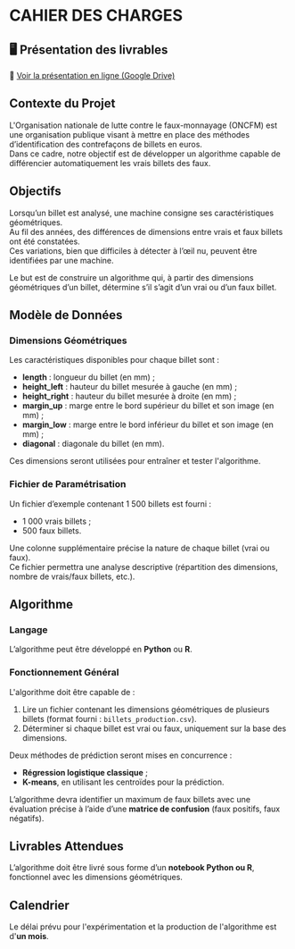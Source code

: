 # CAHIER DES CHARGES
## 🖥️ Présentation des livrables

📄 [Voir la présentation en ligne (Google Drive)](https://drive.google.com/file/d/1KYB6l2zBXlWT78EWSbzuhMhLlnIyg56r/view?usp=drive_link)
## Contexte du Projet
L'Organisation nationale de lutte contre le faux-monnayage (ONCFM) est une organisation publique visant à mettre en place des méthodes d’identification des contrefaçons de billets en euros.  
Dans ce cadre, notre objectif est de développer un algorithme capable de différencier automatiquement les vrais billets des faux.

## Objectifs
Lorsqu’un billet est analysé, une machine consigne ses caractéristiques géométriques.  
Au fil des années, des différences de dimensions entre vrais et faux billets ont été constatées.  
Ces variations, bien que difficiles à détecter à l’œil nu, peuvent être identifiées par une machine.  

Le but est de construire un algorithme qui, à partir des dimensions géométriques d’un billet, détermine s’il s’agit d’un vrai ou d’un faux billet.

## Modèle de Données

### Dimensions Géométriques
Les caractéristiques disponibles pour chaque billet sont :
- **length** : longueur du billet (en mm) ;
- **height_left** : hauteur du billet mesurée à gauche (en mm) ;
- **height_right** : hauteur du billet mesurée à droite (en mm) ;
- **margin_up** : marge entre le bord supérieur du billet et son image (en mm) ;
- **margin_low** : marge entre le bord inférieur du billet et son image (en mm) ;
- **diagonal** : diagonale du billet (en mm).

Ces dimensions seront utilisées pour entraîner et tester l'algorithme.

### Fichier de Paramétrisation
Un fichier d’exemple contenant 1 500 billets est fourni :
- 1 000 vrais billets ;
- 500 faux billets.  

Une colonne supplémentaire précise la nature de chaque billet (vrai ou faux).  
Ce fichier permettra une analyse descriptive (répartition des dimensions, nombre de vrais/faux billets, etc.).

## Algorithme

### Langage
L’algorithme peut être développé en **Python** ou **R**.

### Fonctionnement Général
L'algorithme doit être capable de :  
1. Lire un fichier contenant les dimensions géométriques de plusieurs billets (format fourni : `billets_production.csv`).
2. Déterminer si chaque billet est vrai ou faux, uniquement sur la base des dimensions.  

Deux méthodes de prédiction seront mises en concurrence :
- **Régression logistique classique** ;
- **K-means**, en utilisant les centroïdes pour la prédiction.  

L’algorithme devra identifier un maximum de faux billets avec une évaluation précise à l’aide d’une **matrice de confusion** (faux positifs, faux négatifs).

## Livrables Attendues
L’algorithme doit être livré sous forme d’un **notebook Python ou R**, fonctionnel avec les dimensions géométriques.

## Calendrier
Le délai prévu pour l'expérimentation et la production de l'algorithme est d'**un mois**.
